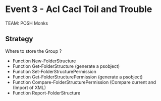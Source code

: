Event 3 - Acl Cacl Toil and Trouble
========================

TEAM: POSH Monks

Strategy
-------


Where to store the Group ?

  * Function New-FolderStructure
  * Function Get-FolderStructure (generate a psobject)
  * Function Set-FolderStructurePermission
  * Function Get-FolderStructurePermission (generate a psobject)
  * Function Compare-FolderStructurePermission (Compare current and (Import of XML)
  * Function Report-FolderStructure
